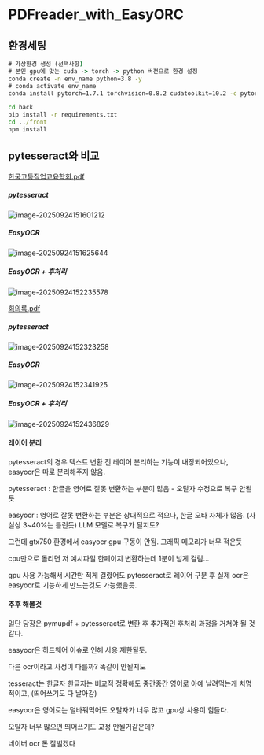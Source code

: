 # PDFreader_with_EasyORC



## 환경세팅

```cmd
# 가상환경 생성 (선택사항)
# 본인 gpu에 맞는 cuda -> torch -> python 버전으로 환경 설정
conda create -n env_name python=3.8 -y
# conda activate env_name
conda install pytorch=1.7.1 torchvision=0.8.2 cudatoolkit=10.2 -c pytorch -y

cd back
pip install -r requirements.txt
cd ../front
npm install
```





## pytesseract와 비교

 [한국고등직업교육학회.pdf](data\한국고등직업교육학회.pdf) 

##### pytesseract

![image-20250924151601212](./assets/image-20250924151601212.png)

##### EasyOCR

![image-20250924151625644](./assets/image-20250924151625644.png)

##### EasyOCR + 후처리

![image-20250924152235578](./assets/image-20250924152235578.png)



 [회의록.pdf](data\회의록.pdf) 

##### pytesseract

![image-20250924152323258](./assets/image-20250924152323258.png)

##### EasyOCR

![image-20250924152341925](./assets/image-20250924152341925.png)

##### EasyOCR + 후처리

![image-20250924152436829](./assets/image-20250924152436829.png)





#### 레이어 분리

pytesseract의 경우 텍스트 변환 전 레이어 분리하는 기능이 내장되어있으나, easyocr은 따로 분리해주지 않음.

pytesseract : 한글을 영어로 잘못 변환하는 부분이 많음 - 오탈자 수정으로 복구 안될듯

easyocr : 영어로 잘못 변환하는 부분은 상대적으로 적으나, 한글 오타 자체가 많음. (사실상 3~40%는 틀린듯) LLM 모델로 복구가 될지도?



그런데 gtx750 환경에서 easyocr gpu 구동이 안됨. 그래픽 메모리가 너무 적은듯

cpu만으로 돌리면 저 예시파일 한페이지 변환하는데 1분이 넘게 걸림...



gpu 사용 가능해서 시간만 적게 걸렸어도 pytesseract로 레이어 구분 후 실제 ocr은 easyocr로 기능하게 만드는것도 가능했을듯.





#### 추후 해볼것

일단 당장은 pymupdf + pytesseract로 변환 후 추가적인 후처리 과정을 거쳐야 될 것 같다.

easyocr은 하드웨어 이슈로 인해 사용 제한될듯.

다른 ocr이라고 사정이 다를까? 똑같이 안될지도



tesseract는 한글자 한글자는 비교적 정확해도 중간중간 영어로 아예 날려먹는게 치명적이고, (띄어쓰기도 다 날아감)

easyocr은 영어로는 덜바꿔먹어도 오탈자가 너무 많고 gpu상 사용이 힘들다.

오탈자 너무 많으면 띄어쓰기도 교정 안될거같은데?





네이버 ocr 돈 잘벌겠다
